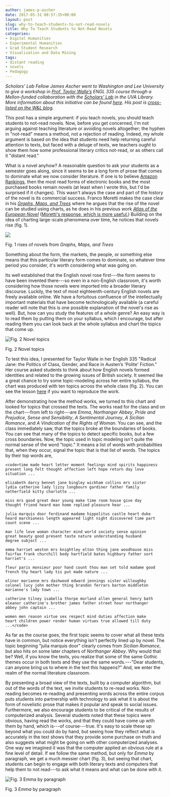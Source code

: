 ```yaml
---
author: james-p-ascher
date: 2017-05-31 08:57:35+00:00
layout: post
slug: why-to-teach-students-to-not-read-novels
title: Why To Teach Students to Not-Read Novels
categories:
- Digital Humanities
- Experimental Humanities
- Grad Student Research
- Visualization and Data Mining
tags:
- distant reading
- novels
- Pedagogy
---
```


_Scholars' Lab Fellow James Ascher went to Washington and Lee University to give a workshop in [Prof. Taylor Walle’s](https://www.wlu.edu/english-department/faculty-and-staff/profile?ID=x17053) ENGL 335 course through a Mellon-funded collaboration with the [Scholars’ Lab](http://scholarslab.org/) in the UVA Library. More information about this initiative can be found [here](https://github.com/wludh/research-one-collab). His post is [cross-listed on the W&L blog](http://digitalhumanities.wlu.edu/blog/2017/05/31/why-to-teach-students-to-not-read-novels/)._

This post has a simple argument: if you teach novels, you should teach students to not-read novels. Now, before you get concerned, I'm not arguing against teaching literature or avoiding novels altogether; the hyphen in "not-read" means a method, not a rejection of reading. Indeed, my whole argument is based on the idea that students need help returning careful attention to texts, but faced with a deluge of texts, we teachers ought to show them how some professional literary critics not-read, or as others call it "distant read."

What is a novel anyhow? A reasonable question to ask your students as a semester goes along, since it seems to be a long form of prose that comes to dominate what we now consider literature. If one is to believe [Amazon Rankings](https://www.amazon.com/charts/), then the most read forms of electronic books and the most purchased books remain novels (at least when I wrote this, but I'd be surprised if it changes). This wasn't always the case and part of the history of the novel is its commercial success. Franco Moretti makes the case clear in his [_Graphs, Maps, and Trees_](http://www.the-tls.co.uk/articles/private/forms-of-life/) where he argues that the rise of the novel can be studied using charts, as he does in his previous work [_Atlas of the European Novel_](http://www.the-tls.co.uk/articles/private/the-country-of-the-mind/) ([Moretti's response, which is more useful.](http://www.the-tls.co.uk/articles/private/literary-mappings/)) Building on the idea of charting large-scale phenomena over time, he notices that novels rise (fig. 1).




![](http://static.scholarslab.org/wp-content/uploads/2017/05/RisesofNovels-1.png)


Fig. 1 rises of novels from _Graphs, Maps, and Trees_






Something about the form, the markets, the people, or something else means that this particular literary form comes to dominate, so whatever time period you consider, it's worth considering what was going on.

Its well established that the English novel rose first---the form seems to have been invented there---so even in a non-English classroom, it's worth considering how those novels were imported into a broader literary discourse. Luckily, the text of most eighteenth-century English novels are freely available online. We have a fortuitous confluence of the intellectually important materials that have become technologically available (a careful reader will note that this is one possible explanation of the novel's rise as well). But, how can you study the features of a whole genre? An easy way is to read them by putting them on your syllabus, which I encourage, but after reading them you can look back at the whole syllabus and chart the topics that come up.




![Fig. 2 Novel topics](http://static.scholarslab.org/wp-content/uploads/2017/05/Syllabus.png)


Fig. 2 Novel topics






To test this idea, I presented for Taylor Walle in her English 335 "Radical Jane: the Politics of Class, Gender, and Race in Austen’s 'Polite' Fiction." Her course asked students to think about how English novels formed identities and related to the growing issues of British society. It seemed like a great chance to try some topic-modeling across her entire syllabus, the chart was produced with ten topics across the whole class (fig. 2). You can see the lesson [here](https://github.com/cacology/topic-modeling-18c-lit) if you want to reproduce the work.

After demonstrating how the method works, we turned to this chart and looked for topics that crossed the texts. The works read for the class and on the chart---from left to right---are _Emma_, _Northanger Abbey_, _Pride and Prejudice_, _Sense and Sensibility_, _A Sentimental Journey_, _A Sicilian Romance_, and _A Vindication of the Rights of Woman_. You can see, and the class immediately saw, that the topics broke at the boundaries of books. You can see that many of the topics to detect specific books, but a few cross boundaries. Now, the topic used in topic modeling isn't quite the normal sense of the word "topic." It means a list of words with probabilities that, when they occur, signal the topic that is that list of words. The topics by their top words are,

    
    <code>time made heart letter moment feelings mind spirits happiness
    present long felt thought affection left hope return day love
    situation ...
    
    elizabeth darcy bennet jane bingley wickham collins mrs sister
    lydia catherine lady lizzy longbourn gardiner father family
    netherfield kitty charlotte ...
    
    miss mrs good great dear young make time room house give day
    thought friend heard man home replied pleasure hear ...
    
    julia marquis door ferdinand madame hippolitus castle heart duke
    heard marchioness length appeared light night discovered time part
    count scene ...
    
    man life love woman character mind world society sense opinion
    great beauty good present taste nature understanding husband
    degree subject ...
    
    emma harriet weston mrs knightley elton thing jane woodhouse miss
    fairfax frank churchill body hartfield bates highbury father sort
    harriet's ...
    
    fleur paris monsieur poor hand count thou man set told madame good
    french thy heart lady tis put made nature ...
    
    elinor marianne mrs dashwood edward jennings sister willoughby
    colonel lucy john mother thing brandon ferrars barton middleton
    marianne's lady town ...
    
    catherine tilney isabella thorpe morland allen general henry bath
    eleanor catherine's brother james father street hour northanger
    abbey john captain ...
    
    women men reason virtue sex respect mind duties affection make
    heart children power render human virtues true allowed till duty
    ...</code>


As far as the course goes, the first topic seems to cover what all these texts have in common, but notice everything isn't perfectly lined up by novel. The topic beginning "julia marquis door" clearly comes from _Sicilian Romance_, but also hits on some later chapters of _Northanger Abbey_. Why would that be? Well, if you know the texts, you realize that some of the same Gothic themes occur in both texts and they use the same words.---"Dear students, can anyone bring us to where in the text this happens?" And, we enter the realm of the normal literature classroom.

By presenting a broad view of the texts, built by a computer algorithm, but out of the words of the text, we invite students to re-read works. Not-reading becomes re-reading and presenting words across the entire corpus puts students into partnership with technology to ask what it is about the form of novelistic prose that makes it popular and speak to social issues. Furthermore, we also encourage students to be critical of the results of computerized analysis. Several students noted that these topics were obvious, having read the works, and that they could have come up with them by hand, which is---of course---true. It's easy to scale these up beyond what you could do by hand, but seeing how they reflect what is accurately in the text shows that they provide some purchase on truth and also suggests what might be going on with other computerized analyses. One way we imagined it was that the computer applied an obvious rule at a fine level of detail. If we follow the same method, but only for _Emma_ by paragraph, we get a much messier chart (fig. 3), but seeing that chart, students can begin to engage with both literary texts and computers that help them to not read---to ask what it means and what can be done with it.




![Fig. 3 Emma by paragraph](http://static.scholarslab.org/wp-content/uploads/2017/05/EmmaByChap.png)


Fig. 3 _Emma_ by paragraph




